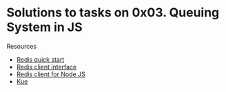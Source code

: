 # Solutions to tasks on 0x03. Queuing System in JS

Resources

- [Redis quick start](https://redis.io/docs/getting-started/tutorial/)
- [Redis client interface](https://redis.io/docs/manual/cli/)
- [Redis client for Node JS](https://github.com/redis/node-redis)
- [Kue](https://github.com/Automattic/kue)
